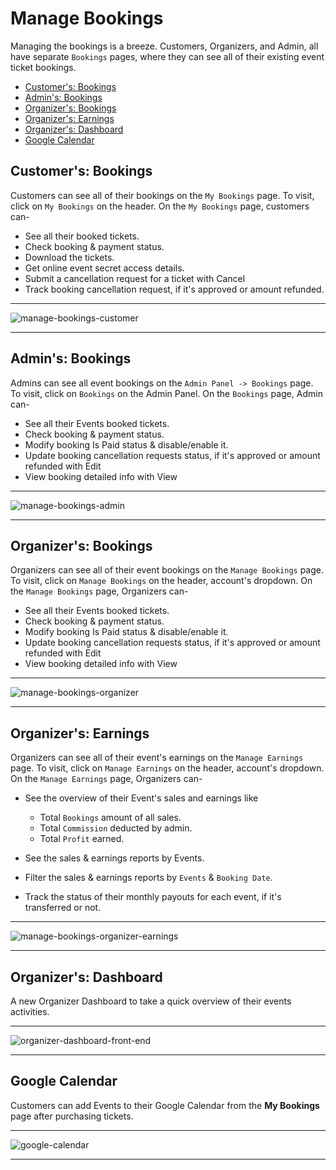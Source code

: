 # Manage Bookings

Managing the bookings is a breeze. Customers, Organizers, and Admin, all have separate `Bookings` pages, where they can see all of their existing event ticket bookings.


- [Customer's: Bookings](#customer-bookings)
- [Admin's: Bookings](#admin-bookings)
- [Organizer's: Bookings](#organizer-bookings)
- [Organizer's: Earnings](#organizer-earnings)
- [Organizer's: Dashboard](#organizer-dashboard)
- [Google Calendar](#google-calendar)


<a name="customer-bookings"></a>
## Customer's: Bookings

Customers can see all of their bookings on the `My Bookings` page. To visit, click on `My Bookings` on the header. On the `My Bookings` page, customers can-

- See all their booked tickets.
- Check booking & payment status.
- Download the tickets.
- Get online event secret access details.
- Submit a cancellation request for a ticket with <larecipe-button type="danger" size="sm" rounded>Cancel</larecipe-button>
- Track booking cancellation request, if it's approved or amount refunded.

---

![manage-bookings-customer](/images/v2/EventmieProImages/manage-bookings-customer.webp "manage-bookings-customer")

---


<a name="admin-bookings"></a>
## Admin's: Bookings

Admins can see all event bookings on the `Admin Panel -> Bookings` page. To visit, click on `Bookings` on the Admin Panel. On the `Bookings` page, Admin can-

- See all their Events booked tickets.
- Check booking & payment status.
- Modify booking Is Paid status & disable/enable it.
- Update booking cancellation requests status, if it's approved or amount refunded with <larecipe-button type="info" size="sm" rounded>Edit</larecipe-button>
- View booking detailed info with <larecipe-button type="warning" size="sm" rounded>View</larecipe-button>

---

![manage-bookings-admin](/images/manage-bookings-admin.webp "manage-bookings-admin")

---


<a name="organizer-bookings"></a>
## Organizer's: Bookings

Organizers can see all of their event bookings on the `Manage Bookings` page. To visit, click on `Manage Bookings` on the header, account's dropdown. On the `Manage Bookings` page, Organizers can-

- See all their Events booked tickets.
- Check booking & payment status.
- Modify booking Is Paid status & disable/enable it.
- Update booking cancellation requests status, if it's approved or amount refunded with <larecipe-button type="info" size="sm" rounded>Edit</larecipe-button>
- View booking detailed info with <larecipe-button type="black" size="sm" rounded>View</larecipe-button>

---

![manage-bookings-organizer](/images/v2/EventmieProImages/manage-bookings-organizer.webp "manage-bookings-organizer")

---


<a name="organizer-earnings"></a>
## Organizer's: Earnings

Organizers can see all of their event's earnings on the `Manage Earnings` page. To visit, click on `Manage Earnings` on the header, account's dropdown. On the `Manage Earnings` page, Organizers can-

- See the overview of their Event's sales and earnings like
    - Total `Bookings` amount of all sales.
    - Total `Commission` deducted by admin.
    - Total `Profit` earned.


- See the sales & earnings reports by Events.
- Filter the sales & earnings reports by `Events` & `Booking Date`.
- Track the status of their monthly payouts for each event, if it's transferred or not.

---

![manage-bookings-organizer-earnings](/images/v2/EventmieProImages/manage-bookings-organizer-earnings.webp "manage-bookings-organizer-earnings")

---



<a name="organizer-dashboard"></a>
## Organizer's: Dashboard

A new Organizer Dashboard to take a quick overview of their events activities.

---

![organizer-dashboard-front-end](/images/v2/EventmieProImages/organizer-dashboard-front-end.webp "organizer-dashboard-front-end")

---



<a name="google-calendar"></a>
## Google Calendar

Customers can add Events to their Google Calendar from the **My Bookings** page after purchasing tickets.


---

![google-calendar](/images/v2/EventmieProImages/manage-bookings-customer.webp "google-calendar")

---